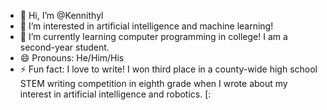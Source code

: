 - 👋 Hi, I’m @Kennithyl
- 👀 I’m interested in artificial intelligence and machine learning!
- 🌱 I’m currently learning computer programming in college! I am a second-year student.
- 😄 Pronouns: He/Him/His
- ⚡ Fun fact: I love to write! I won third place in a county-wide high school STEM writing competition in eighth grade when I wrote about my interest in artificial intelligence and robotics. [:

<!---
Kennithyl/Kennithyl is a ✨ special ✨ repository because its `README.md` (this file) appears on your GitHub profile.
You can click the Preview link to take a look at your changes.
--->
